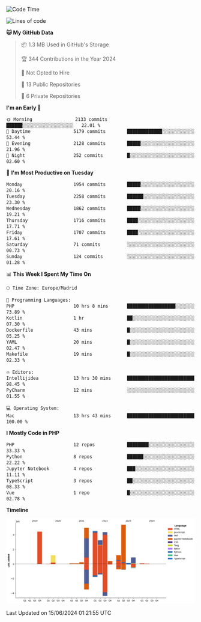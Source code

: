 <!--START_SECTION:waka-->
![Code Time](http://img.shields.io/badge/Code%20Time-199%20hrs%2018%20mins-blue)

![Lines of code](https://img.shields.io/badge/From%20Hello%20World%20I%27ve%20Written-31.1%20million%20lines%20of%20code-blue)

**🐱 My GitHub Data** 

> 📦 1.3 MB Used in GitHub's Storage 
 > 
> 🏆 344 Contributions in the Year 2024
 > 
> 🚫 Not Opted to Hire
 > 
> 📜 13 Public Repositories 
 > 
> 🔑 6 Private Repositories 
 > 
**I'm an Early 🐤** 

```text
🌞 Morning                2133 commits        ██████░░░░░░░░░░░░░░░░░░░   22.01 % 
🌆 Daytime                5179 commits        █████████████░░░░░░░░░░░░   53.44 % 
🌃 Evening                2128 commits        █████░░░░░░░░░░░░░░░░░░░░   21.96 % 
🌙 Night                  252 commits         █░░░░░░░░░░░░░░░░░░░░░░░░   02.60 % 
```
📅 **I'm Most Productive on Tuesday** 

```text
Monday                   1954 commits        █████░░░░░░░░░░░░░░░░░░░░   20.16 % 
Tuesday                  2258 commits        ██████░░░░░░░░░░░░░░░░░░░   23.30 % 
Wednesday                1862 commits        █████░░░░░░░░░░░░░░░░░░░░   19.21 % 
Thursday                 1716 commits        ████░░░░░░░░░░░░░░░░░░░░░   17.71 % 
Friday                   1707 commits        ████░░░░░░░░░░░░░░░░░░░░░   17.61 % 
Saturday                 71 commits          ░░░░░░░░░░░░░░░░░░░░░░░░░   00.73 % 
Sunday                   124 commits         ░░░░░░░░░░░░░░░░░░░░░░░░░   01.28 % 
```


📊 **This Week I Spent My Time On** 

```text
🕑︎ Time Zone: Europe/Madrid

💬 Programming Languages: 
PHP                      10 hrs 8 mins       ██████████████████░░░░░░░   73.89 % 
Kotlin                   1 hr                ██░░░░░░░░░░░░░░░░░░░░░░░   07.30 % 
Dockerfile               43 mins             █░░░░░░░░░░░░░░░░░░░░░░░░   05.25 % 
YAML                     20 mins             █░░░░░░░░░░░░░░░░░░░░░░░░   02.47 % 
Makefile                 19 mins             █░░░░░░░░░░░░░░░░░░░░░░░░   02.33 % 

🔥 Editors: 
Intellijidea             13 hrs 30 mins      █████████████████████████   98.45 % 
PyCharm                  12 mins             ░░░░░░░░░░░░░░░░░░░░░░░░░   01.55 % 

💻 Operating System: 
Mac                      13 hrs 43 mins      █████████████████████████   100.00 % 
```

**I Mostly Code in PHP** 

```text
PHP                      12 repos            ████████░░░░░░░░░░░░░░░░░   33.33 % 
Python                   8 repos             ██████░░░░░░░░░░░░░░░░░░░   22.22 % 
Jupyter Notebook         4 repos             ███░░░░░░░░░░░░░░░░░░░░░░   11.11 % 
TypeScript               3 repos             ██░░░░░░░░░░░░░░░░░░░░░░░   08.33 % 
Vue                      1 repo              █░░░░░░░░░░░░░░░░░░░░░░░░   02.78 % 
```



**Timeline**

![Lines of Code chart](https://raw.githubusercontent.com/danisoronellas/danisoronellas/main/assets/bar_graph.png)


 Last Updated on 15/06/2024 01:21:55 UTC
<!--END_SECTION:waka-->
